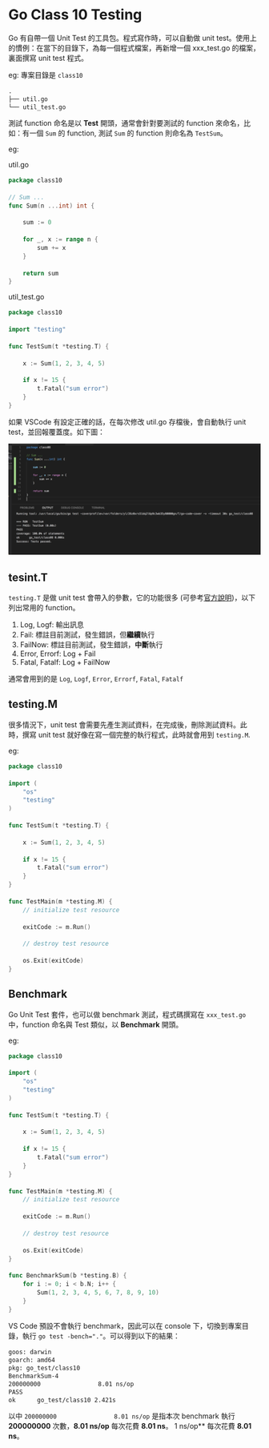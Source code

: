 # Go Class 10 Testing

Go 有自帶一個 Unit Test 的工具包。程式寫作時，可以自動做 unit test。使用上的慣例：在當下的目錄下，為每一個程式檔案，再新增一個 xxx_test.go 的檔案，裏面撰寫 unit test 程式。

eg: 專案目錄是 `class10`

```text
.
├── util.go
└── util_test.go
```

測試 function 命名是以 **Test** 開頭，通常會針對要測試的 function 來命名，比如：有一個 `Sum` 的 function, 測試 `Sum` 的 function 則命名為 `TestSum`。

eg:

util.go

```go
package class10

// Sum ...
func Sum(n ...int) int {

    sum := 0

    for _, x := range n {
        sum += x
    }

    return sum
}
```

util_test.go

```go
package class10

import "testing"

func TestSum(t *testing.T) {

    x := Sum(1, 2, 3, 4, 5)

    if x != 15 {
        t.Fatal("sum error")
    }
}
```

如果 VSCode 有設定正確的話，在每次修改 util.go 存檔後，會自動執行 unit test，並回報覆蓋度。如下圖：

![Unit Test Coverage](unit_test.png)

## tesint.T

`testing.T` 是做 unit test 會帶入的參數，它的功能很多 (可參考[官方說明](https://golang.org/pkg/testing/#T))，以下列出常用的 function。

1. Log, Logf: 輸出訊息
1. Fail: 標註目前測試，發生錯誤，但**繼續**執行
1. FailNow: 標註目前測試，發生錯誤，**中斷**執行
1. Error, Errorf: Log + Fail
1. Fatal, Fatalf: Log + FailNow

通常會用到的是 `Log`, `Logf`, `Error`, `Errorf`, `Fatal`, `Fatalf`

## testing.M

很多情況下，unit test 會需要先產生測試資料，在完成後，刪除測試資料。此時，撰寫 unit test 就好像在寫一個完整的執行程式，此時就會用到 `testing.M`.

eg:

```go
package class10

import (
    "os"
    "testing"
)

func TestSum(t *testing.T) {

    x := Sum(1, 2, 3, 4, 5)

    if x != 15 {
        t.Fatal("sum error")
    }
}

func TestMain(m *testing.M) {
    // initialize test resource

    exitCode := m.Run()

    // destroy test resource

    os.Exit(exitCode)
}
```

## Benchmark

Go Unit Test 套件，也可以做 benchmark 測試，程式碼撰寫在 `xxx_test.go` 中，function 命名與 Test 類似，以 **Benchmark** 開頭。

eg:

```go
package class10

import (
    "os"
    "testing"
)

func TestSum(t *testing.T) {

    x := Sum(1, 2, 3, 4, 5)

    if x != 15 {
        t.Fatal("sum error")
    }
}

func TestMain(m *testing.M) {
    // initialize test resource

    exitCode := m.Run()

    // destroy test resource

    os.Exit(exitCode)
}

func BenchmarkSum(b *testing.B) {
    for i := 0; i < b.N; i++ {
        Sum(1, 2, 3, 4, 5, 6, 7, 8, 9, 10)
    }
}
```

VS Code 預設不會執行 benchmark，因此可以在 console 下，切換到專案目錄，執行 `go test -bench="."`。可以得到以下的結果：

```text
goos: darwin
goarch: amd64
pkg: go_test/class10
BenchmarkSum-4
200000000                8.01 ns/op
PASS
ok      go_test/class10 2.421s
```

以中 `200000000                8.01 ns/op` 是指本次 benchmark 執行 **200000000** 次數，**8.01 ns/op** 每次花費 **8.01 ns**。
1 ns/op** 每次花費 **8.01 ns**。
